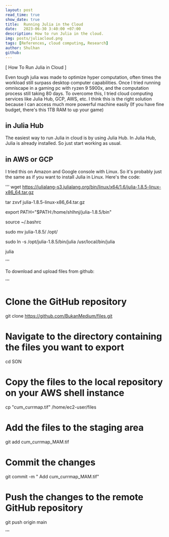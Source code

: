 ```yaml
---
layout: post
read_time: true
show_date: true
title:  Running Julia in the Cloud
date:   2023-06-30 3:40:00 +07:00
description: How to run Julia in the cloud.
img: posts/juliacloud.png 
tags: [References, cloud computing, Research]
author: Shulhan
github: 
---
```


[ How To Run Julia in Cloud ]

Even tough julia was made to optimize hyper computation, often times the workload still surpass desktop computer capabilities. Once I tried running omniscape in a gaming pc with ryzen 9 5900x, and the computation process still taking 80 days. To overcome this, I tried cloud computing services like Julia Hub, GCP, AWS, etc. I think this is the right solution because I can access much more powerful machine easily (If you have fine budget, there's this 1TB RAM to up your game)

## in Julia Hub

The easiest way to run Julia in cloud is by using Julia Hub. In Julia Hub, Julia is already installed. So just start working as usual.

## in AWS or GCP
I tried this on Amazon and Google console with Linux. So it's probably just the same as if you want to install Julia in Linux. Here's the code:

'''
wget https://julialang-s3.julialang.org/bin/linux/x64/1.6/julia-1.8.5-linux-x86_64.tar.gz

tar zxvf julia-1.8.5-linux-x86_64.tar.gz

export PATH="$PATH:/home/shlhnj/julia-1.8.5/bin"

source ~/.bashrc

sudo mv julia-1.8.5/ /opt/

sudo ln -s /opt/julia-1.8.5/bin/julia /usr/local/bin/julia

julia

'''


To download and upload files from github:

'''
# Clone the GitHub repository
git clone https://github.com/BukanMedium/files.git

# Navigate to the directory containing the files you want to export
cd SON

# Copy the files to the local repository on your AWS shell instance
cp "cum_currmap.tif" /home/ec2-user/files



# Add the files to the staging area
git add cum_currmap_MAM.tif


# Commit the changes
git commit -m " Add cum_currmap_MAM.tif"



# Push the changes to the remote GitHub repository
git push origin main


'''

